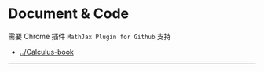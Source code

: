 
# Document & Code

需要 Chrome 插件 `MathJax Plugin for Github` 支持

- [../Calculus-book](https://github.com/zozospider/note/blob/master/Mathematics/Calculus/Calculus-book.md)

---
